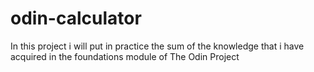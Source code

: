 # odin-calculator

In this project i will put in practice the sum of the knowledge that i have acquired in the foundations module of The Odin Project

